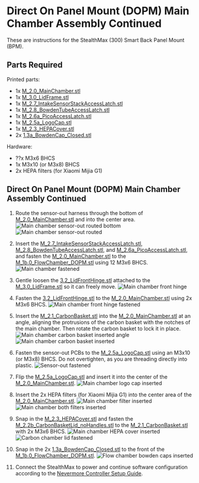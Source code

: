 # Direct On Panel Mount (DOPM) Main Chamber Assembly Continued

These are instructions for the StealthMax (300) Smart Back Panel Mount (BPM).

## Parts Required

Printed parts:
- 1x [M_2.0_MainChamber.stl](/STLs/2_MainChamber/StealthMax/M_2.0_MainChamber.stl)
- 1x [M_3.0_LidFrame.stl](/STLs/3_Lid/StealthMax/M_3.0_LidFrame.stl)
- 1x [M_2.7_IntakeSensorStackAccessLatch.stl](/STLs/2_MainChamber/StealthMax/M_2.7_IntakeSensorStackAccessLatch.stl)
- 1x [M_2.8_BowdenTubeAccessLatch.stl](/STLs/2_MainChamber/StealthMax/M_2.8_BowdenTubeAccessLatch.stl)
- 1x [M_2.6a_PicoAccessLatch.stl](/STLs/2_MainChamber/StealthMax/M_2.6a_PicoAccessLatch.stl)
- 1x [M_2.5a_LogoCap.stl](/STLs/2_MainChamber/StealthMax/M_2.5a_LogoCap.stl)
- 1x [M_2.3_HEPACover.stl](/STLs/2_MainChamber/StealthMax/M_2.3_HEPACover.stl)
- 2x [1.3a_BowdenCap_Closed.stl](/STLs/1_FlowChamber/1.3a_BowdenCap_Closed.stl)

Hardware:
- ??x M3x6 BHCS
- 1x M3x10 (or M3x8) BHCS
- 2x HEPA filters (for Xiaomi Mijia G1)

## Direct On Panel Mount (DOPM) Main Chamber Assembly Continued

1. Route the sensor-out harness through the bottom of [M_2.0_MainChamber.stl](/STLs/2_MainChamber/StealthMax/M_2.0_MainChamber.stl) and into the center area.
![Main chamber sensor-out routed bottom](../../assets/docs/DOPM/dopm_mainchamber_sensor_out_routed_bottom.png)
![Main chamber sensor-out routed](../../assets/docs/DOPM/dopm_mainchamber_sensor_out_routed.png)

2. Insert the [M_2.7_IntakeSensorStackAccessLatch.stl](/STLs/2_MainChamber/StealthMax/M_2.7_IntakeSensorStackAccessLatch.stl), [M_2.8_BowdenTubeAccessLatch.stl](/STLs/2_MainChamber/StealthMax/M_2.8_BowdenTubeAccessLatch.stl), and [M_2.6a_PicoAccessLatch.stl](/STLs/2_MainChamber/StealthMax/M_2.6a_PicoAccessLatch.stl), and fasten the [M_2.0_MainChamber.stl](/STLs/2_MainChamber/StealthMax/M_2.0_MainChamber.stl) to the [M_1b.0_FlowChamber_DOPM.stl](/STLs/1_FlowChamber/1b_DirectOnPanelMount/StealthMax/M_1b.0_FlowChamber_DOPM.stl) using 12 M3x6 BHCS.
![Main chamber fastened](../../assets/docs/DOPM/dopm_mainchamber_fastened.png)

3. Gentle loosen the [3.2_LidFrontHinge.stl](/STLs/3_Lid/3.2_LidFrontHinge.stl) attached to the [M_3.0_LidFrame.stl](/STLs/3_Lid/StealthMax/M_3.0_LidFrame.stl) so it can freely move.
![Main chamber front hinge](../../assets/docs/DOPM/mainchamber_assembly_lidfronthinge_300.png)

4. Fasten the [3.2_LidFrontHinge.stl](/STLs/3_Lid/3.2_LidFrontHinge.stl) to the [M_2.0_MainChamber.stl](/STLs/2_MainChamber/StealthMax/M_2.0_MainChamber.stl) using 2x M3x6 BHCS.
![Main chamber front hinge fastened](../../assets/docs/DOPM/mainchamber_assembly_lidfronthinge_fastened_300.png)

5. Insert the [M_2.1_CarbonBasket.stl](/STLs/2_MainChamber/StealthMax/M_2.1_CarbonBasket.stl) into the [M_2.0_MainChamber.stl](/STLs/2_MainChamber/StealthMax/M_2.0_MainChamber.stl) at an angle, aligning the protrusions of the carbon basket with the notches of the main chamber. Then rotate the carbon basket to lock it in place.
![Main chamber carbon basket inserted angle](../../assets/docs/DOPM/mainchamber_carbonbasket_angle_300.png)
![Main chamber carbon basket inserted](../../assets/docs/DOPM/mainchamber_carbonbasket_inserted_300.png)

6. Fasten the sensor-out PCBs to the [M_2.5a_LogoCap.stl](/STLs/2_MainChamber/StealthMax/M_2.5a_LogoCap.stl) using an M3x10 (or M3x8) BHCS. Do not overtighten, as you are threading directly into plastic.
![Sensor-out fastened](../../assets/docs/DOPM/mainchamber_sensor_out_fastened.png)

7. Flip the [M_2.5a_LogoCap.stl](/STLs/2_MainChamber/StealthMax/M_2.5a_LogoCap.stl) and insert it into the center of the [M_2.0_MainChamber.stl](/STLs/2_MainChamber/StealthMax/M_2.0_MainChamber.stl).
![Main chamber logo cap inserted](../../assets/docs/DOPM/mainchamber_logocap_inserted.png)

8. Insert the 2x HEPA filters (for Xiaomi Mijia G1) into the center area of the [M_2.0_MainChamber.stl](/STLs/2_MainChamber/StealthMax/M_2.0_MainChamber.stl).
![Main chamber filter inserted](../../assets/docs/DOPM/mainchamber_filter_inserted.png)
![Main chamber both filters inserted](../../assets/docs/DOPM/mainchamber_filters_inserted.png)

9. Snap in the [M_2.3_HEPACover.stl](/STLs/2_MainChamber/StealthMax/M_2.3_HEPACover.stl) and fasten the [M_2.2b_CarbonBasketLid_noHandles.stl](/STLs/2_MainChamber/StealthMax/M_2.2b_CarbonBasketLid_noHandles.stl) to the [M_2.1_CarbonBasket.stl](/STLs/2_MainChamber/StealthMax/M_2.1_CarbonBasket.stl) with 2x M3x6 BHCS.
![Main chamber HEPA cover inserted](../../assets/docs/DOPM/mainchamber_hepa_cover_inserted.png)
![Carbon chamber lid fastened](../../assets/docs/DOPM/carbonchamber_lid_fastened.png)

10. Snap in the 2x [1.3a_BowdenCap_Closed.stl](/STLs/1_FlowChamber/1.3a_BowdenCap_Closed.stl) to the front of the [M_1b.0_FlowChamber_DOPM.stl](/STLs/1_FlowChamber/1b_DirectOnPanelMount/StealthMax/M_1b.0_FlowChamber_DOPM.stl).
![Flow chamber bowden caps inserted](../../assets/docs/DOPM/flowchamber_bowden_caps_inserted.png)

11. Connect the StealthMax to power and continue software configuration according to the [Nevermore Controller Setup Guide](https://github.com/SanaaHamel/nevermore-controller#guide-setup).